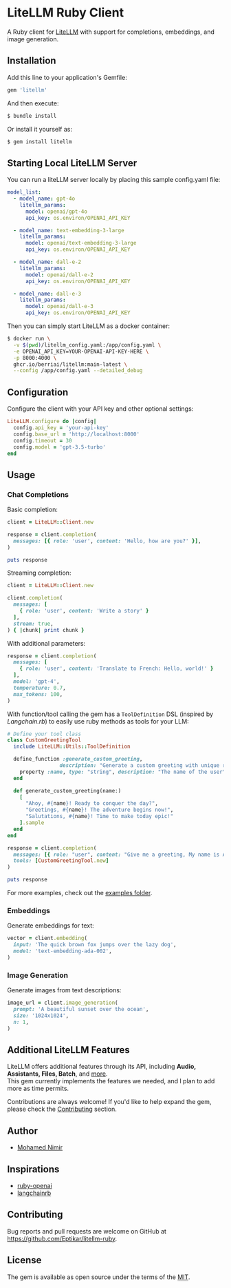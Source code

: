# LiteLLM Ruby Client

A Ruby client for [LiteLLM](https://docs.litellm.ai/docs) with support for completions, embeddings, and image generation.

## Installation

Add this line to your application's Gemfile:

```ruby
gem 'litellm'
```

And then execute:

```bash
$ bundle install
```

Or install it yourself as:

```bash
$ gem install litellm
```

## Starting Local LiteLLM Server

You can run a liteLLM server locally by placing this sample config.yaml file:

```yaml
model_list:
  - model_name: gpt-4o
    litellm_params:
      model: openai/gpt-4o
      api_key: os.environ/OPENAI_API_KEY

  - model_name: text-embedding-3-large
    litellm_params:
      model: openai/text-embedding-3-large
      api_key: os.environ/OPENAI_API_KEY

  - model_name: dall-e-2
    litellm_params:
      model: openai/dall-e-2
      api_key: os.environ/OPENAI_API_KEY

  - model_name: dall-e-3
    litellm_params:
      model: openai/dall-e-3
      api_key: os.environ/OPENAI_API_KEY
```

Then you can simply start LiteLLM as a docker container:

```bash
$ docker run \
  -v $(pwd)/litellm_config.yaml:/app/config.yaml \
  -e OPENAI_API_KEY=YOUR-OPENAI-API-KEY-HERE \
  -p 8000:4000 \
  ghcr.io/berriai/litellm:main-latest \
  --config /app/config.yaml --detailed_debug
```

## Configuration

Configure the client with your API key and other optional settings:

```ruby
LiteLLM.configure do |config|
  config.api_key = 'your-api-key'
  config.base_url = 'http://localhost:8000'
  config.timeout = 30
  config.model = 'gpt-3.5-turbo'
end
```

## Usage

### Chat Completions

Basic completion:

```ruby
client = LiteLLM::Client.new

response = client.completion(
  messages: [{ role: 'user', content: 'Hello, how are you?' }],
)

puts response
```

Streaming completion:

```ruby
client = LiteLLM::Client.new

client.completion(
  messages: [
    { role: 'user', content: 'Write a story' }
  ],
  stream: true,
) { |chunk| print chunk }
```

With additional parameters:

```ruby
response = client.completion(
  messages: [
    { role: 'user', content: 'Translate to French: Hello, world!' }
  ],
  model: 'gpt-4',
  temperature: 0.7,
  max_tokens: 100,
)
```

With function/tool calling the gem has a `ToolDefinition` DSL (inspired by *Langchain.rb*) to easily use ruby methods as tools for your LLM:

```ruby
# Define your tool class
class CustomGreetingTool
  include LiteLLM::Utils::ToolDefinition

  define_function :generate_custom_greeting,
                 description: "Generate a custom greeting with unique replies" do
    property :name, type: "string", description: "The name of the user"
  end

  def generate_custom_greeting(name:)
    [
      "Ahoy, #{name}! Ready to conquer the day?",
      "Greetings, #{name}! The adventure begins now!",
      "Salutations, #{name}! Time to make today epic!"
    ].sample
  end
end

response = client.completion(
  messages: [{ role: "user", content: "Give me a greeting, My name is Ahmed!" }],
  tools: [CustomGreetingTool.new]
)

puts response
```

For more examples, check out the [examples folder](examples/).

### Embeddings

Generate embeddings for text:

```ruby
vector = client.embedding(
  input: 'The quick brown fox jumps over the lazy dog',
  model: 'text-embedding-ada-002',
)
```

### Image Generation

Generate images from text descriptions:

```ruby
image_url = client.image_generation(
  prompt: 'A beautiful sunset over the ocean',
  size: '1024x1024',
  n: 1,
)
```

## Additional LiteLLM Features  

LiteLLM offers additional features through its API, including **Audio, Assistants, Files, Batch**, and [more](https://docs.litellm.ai/docs/).  
This gem currently implements the features we needed, and I plan to add more as time permits.  

Contributions are always welcome! If you'd like to help expand the gem, please check the [Contributing](#contributing) section.

## Author  
* [Mohamed Nimir](https://www.linkedin.com/in/mohamednimir/)

## Inspirations

* [ruby-openai](https://github.com/alexrudall/ruby-openai)
* [langchainrb](https://github.com/patterns-ai-core/langchainrb)

## Contributing

Bug reports and pull requests are welcome on GitHub at https://github.com/Eptikar/litellm-ruby. 

## License

The gem is available as open source under the terms of the [MIT](https://opensource.org/license/MIT).